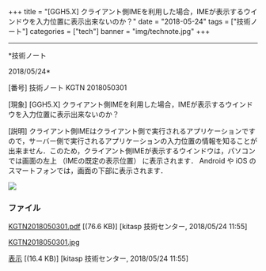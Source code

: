 ﻿+++
title = "[GGH5.X] クライアント側IMEを利用した場合，IMEが表示するウインドウを入力位置に表示出来ないのか？"
date = "2018-05-24"
tags = ["技術ノート"]
categories = ["tech"]
banner = "img/technote.jpg"
+++

-----------------------------------------------------------------------------------------------------------------------------

*技術ノート

2018/05/24*


[番号]
技術ノート KGTN 2018050301

[現象]
[GGH5.X]
クライアント側IMEを利用した場合，IMEが表示するウインドウを入力位置に表示出来ないのか？

[説明]
クライアント側IMEはクライアント側で実行されるアプリケーションですので，サーバー側で実行されるアプリケーションの入力位置の情報を知ることが出来ません．このため，クライアント側IMEが表示するウインドウは，パソコンでは画面の左上
（IMEの既定の表示位置） に表示されます． Android や iOS
のスマートフォンでは，画面の下部に表示されます．

![](http://techreport.kitasp.net/attachments/download/4018/KGTN2018050301.jpg)


### ファイル

 
 


[KGTN2018050301.pdf](http://techreport.kitasp.net/attachments/download/4017/KGTN2018050301.pdf)
 [(76.6 KB)] [kitasp 技術センター, 2018/05/24
11:55]

[KGTN2018050301.jpg](http://techreport.kitasp.net/attachments/download/4018/KGTN2018050301.jpg)

[表示](http://techreport.kitasp.net/attachments/4018/KGTN2018050301.jpg "表示")
 [(16.4 KB)] [kitasp 技術センター, 2018/05/24
11:55]


 


 

